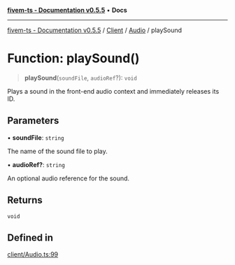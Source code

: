 [**fivem-ts - Documentation v0.5.5**](../../../../../README.md) • **Docs**

***

[fivem-ts - Documentation v0.5.5](../../../../../README.md) / [Client](../../../README.md) / [Audio](../README.md) / playSound

# Function: playSound()

> **playSound**(`soundFile`, `audioRef`?): `void`

Plays a sound in the front-end audio context and immediately releases its ID.

## Parameters

• **soundFile**: `string`

The name of the sound file to play.

• **audioRef?**: `string`

An optional audio reference for the sound.

## Returns

`void`

## Defined in

[client/Audio.ts:99](https://github.com/Purpose-Dev/fivem-ts/blob/main/src/client/Audio.ts#L99)
